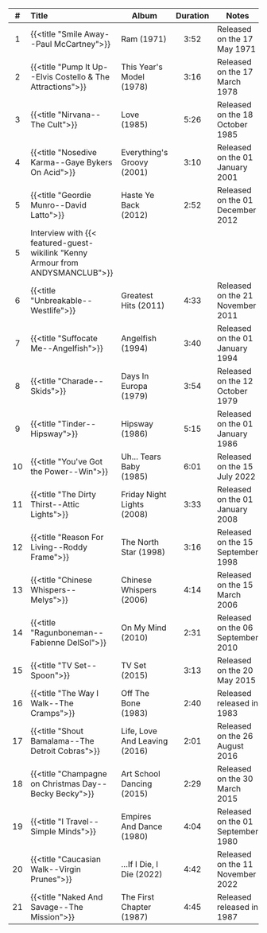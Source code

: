 | #  | Title                                                                          | Album                         | Duration | Notes                             |
|:--:|:-------------------------------------------------------------------------------|-------------------------------|:--------:|-----------------------------------|
| 1  | {{<title "Smile Away--Paul McCartney">}}                                       | Ram (1971)                    |   3:52   | Released on the 17 May 1971       |
| 2  | {{<title "Pump It Up--Elvis Costello & The Attractions">}}                     | This Year's Model (1978)      |   3:16   | Released on the 17 March 1978     |
| 3  | {{<title "Nirvana--The Cult">}}                                                | Love (1985)                   |   5:26   | Released on the 18 October 1985   |
| 4  | {{<title "Nosedive Karma--Gaye Bykers On Acid">}}                              | Everything's Groovy (2001)    |   3:10   | Released on the 01 January 2001   |
| 5  | {{<title "Geordie Munro--David Latto">}}                                       | Haste Ye Back (2012)          |   2:52   | Released on the 01 December 2012  |
| 5  | Interview with {{< featured-guest-wikilink "Kenny Armour from ANDYSMANCLUB">}} |                               |          |                                   |
| 6  | {{<title "Unbreakable--Westlife">}}                                            | Greatest Hits (2011)          |   4:33   | Released on the 21 November 2011  |
| 7  | {{<title "Suffocate Me--Angelfish">}}                                          | Angelfish (1994)              |   3:40   | Released on the 01 January 1994   |
| 8  | {{<title "Charade--Skids">}}                                                   | Days In Europa (1979)         |   3:54   | Released on the 12 October 1979   |
| 9  | {{<title "Tinder--Hipsway">}}                                                  | Hipsway (1986)                |   5:15   | Released on the 01 January 1986   |
| 10 | {{<title "You've Got the Power--Win">}}                                        | Uh... Tears Baby (1985)       |   6:01   | Released on the 15 July 2022      |
| 11 | {{<title "The Dirty Thirst--Attic Lights">}}                                   | Friday Night Lights (2008)    |   3:33   | Released on the 01 January 2008   |
| 12 | {{<title "Reason For Living--Roddy Frame">}}                                   | The North Star (1998)         |   3:16   | Released on the 15 September 1998 |
| 13 | {{<title "Chinese Whispers--Melys">}}                                          | Chinese Whispers (2006)       |   4:14   | Released on the 15 March 2006     |
| 14 | {{<title "Ragunboneman--Fabienne DelSol">}}                                    | On My Mind (2010)             |   2:31   | Released on the 06 September 2010 |
| 15 | {{<title "TV Set--Spoon">}}                                                    | TV Set (2015)                 |   3:13   | Released on the 20 May 2015       |
| 16 | {{<title "The Way I Walk--The Cramps">}}                                       | Off The Bone (1983)           |   2:40   | Released released in 1983         |
| 17 | {{<title "Shout Bamalama--The Detroit Cobras">}}                               | Life, Love And Leaving (2016) |   2:01   | Released on the 26 August 2016    |
| 18 | {{<title "Champagne on Christmas Day--Becky Becky">}}                          | Art School Dancing (2015)     |   2:29   | Released on the 30 March 2015     |
| 19 | {{<title "I Travel--Simple Minds">}}                                           | Empires And Dance (1980)      |   4:04   | Released on the 01 September 1980 |
| 20 | {{<title "Caucasian Walk--Virgin Prunes">}}                                    | …If I Die, I Die (2022)       |   4:42   | Released on the 11 November 2022  |
| 21 | {{<title "Naked And Savage--The Mission">}}                                    | The First Chapter (1987)      |   4:45   | Released released in 1987         |
